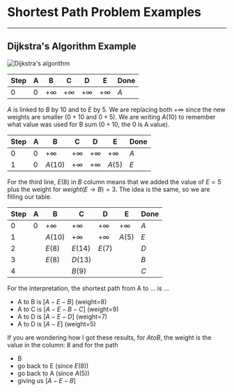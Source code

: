 # Shortest Path Problem Examples

<hr class="sep-both">

## Dijkstra's Algorithm Example

![Dijkstra's algorithm](images/dijkstra.svg)

| Step |   A  |   B  |   C  |   D  |   E  | Done |
|------|------|------|------|------|------|------|
| $0$  | $0$  | $+\infty$ | $+\infty$ | $+\infty$ | $+\infty$ | $A$ |

$A$ is linked to $B$ by 10 and to $E$ by 5. We are replacing both $+\infty$ since the new weights are smaller ($0+10$ and $0+5$). We are writing $A(10)$ to remember what value was used for B sum ($0+10$, the $0$ is A value).

| Step |   A  |   B  |   C  |   D  |   E  | Done |
|------|------|------|------|------|------|------|
| $0$  | $0$  | $+\infty$ | $+\infty$ | $+\infty$ | $+\infty$ | $A$ |
| $1$  | $0$  |$A(10)$|$+\infty$|$+\infty$|$A(5)$|$E$|

For the third line, $E(8)$ in $B$ column means that we added the value of $E=5$ plus the weight for $weight(E \to B)=3$. The idea is the same, so we are filling our table.

| Step |   A  |   B  |   C  |   D  |   E  | Done |
|------|------|------|------|------|------|------|
| $0$  | $0$  | $+\infty$ | $+\infty$ | $+\infty$ | $+\infty$ | $A$ |
| $1$  |      |$A(10)$|$+\infty$|$+\infty$|$A(5)$|$E$|
| $2$  |      |$E(8)$|$E(14)$|$E(7)$|     |  $D$ |
| $3$  |      |$E(8)$|$D(13)$|      |     |  $B$ |
| $4$  |      |      |$B(9)$|      |      |  $C$ |

For the interpretation, the shortest path from A to ... is ...

* A to B is $[A-E-B]$ (weight=8)
* A to C is $[A-E-B-C]$ (weight=9)
* A to D is $[A-E-D]$ (weight=7)
* A to D is $[A-E]$ (weight=5)

If you are wondering how I got these results, for $A to B$, the weight is the value in the column: $8$ and for the path

* B
* go back to E (since $E(8)$)
* go back to A (since $A(5)$)
* giving us $[A-E-B]$